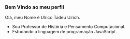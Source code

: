 ### Bem Vindo ao meu perfil

Olá, meu Nome é Ulrico Tadeu Ulrich.
- Sou Professor de História e Pensamento Computacional.
- Estudando a linguagem de programação JavaScript.

